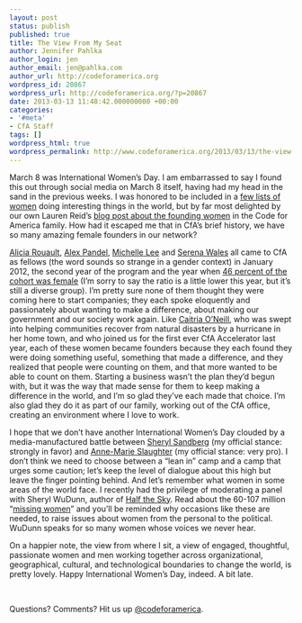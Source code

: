 ```yaml
---
layout: post
status: publish
published: true
title: The View From My Seat
author: Jennifer Pahlka
author_login: jen
author_email: jen@pahlka.com
author_url: http://codeforamerica.org
wordpress_id: 20867
wordpress_url: http://codeforamerica.org/?p=20867
date: 2013-03-13 11:48:42.000000000 +00:00
categories:
- '#meta'
- CfA Staff
tags: []
wordpress_html: true
wordpress_permalink: http://www.codeforamerica.org/2013/03/13/the-view-from-my-seat/
---
```


<p>March 8 was International Women’s Day. I am embarrassed to say I found this out through social media on March 8 itself, having had my head in the sand in the previous weeks. I was honored to be included in a <a href="http://www.motherjones.com/media/2013/03/10-mojo-profiles-fierce-women-international-womens-day" target="_blank">few lists of women</a> doing interesting things in the world, but by far most delighted by our own Lauren Reid’s <a href="http://codeforamerica.org/2013/03/08/founding-women/" target="_blank">blog post about the founding women</a> in the Code for America family. How had it escaped me that in CfA’s brief history, we have so many amazing female founders in our network?</p>
<p><a href="http://aliciarouault.com/" target="_blank">Alicia Rouault</a>, <a href="http://civicindustries.com/#team" target="_blank">Alex Pandel</a>, <a href="http://www.niemanlab.org/2013/01/textizen-wants-to-make-civic-engagement-as-easy-as-texting-with-a-really-wonky-friend/" target="_blank">Michelle Lee</a> and <a href="http://www.linkedin.com/in/serenawales" target="_blank">Serena Wales</a> all came to CfA as fellows (the word sounds so strange in a gender context) in January 2012, the second year of the program and the year when <a href="http://www.women2.com/why-women-should-code-for-america/" target="_blank">46 percent of the cohort was female</a> (I’m sorry to say the ratio is a little lower this year, but it’s still a diverse group). I’m pretty sure none of them thought they were coming here to start companies; they each spoke eloquently and passionately about wanting to make a difference, about making our government and our society work again. Like <a href="http://www.linkedin.com/pub/caitria-o-neill/38/953/168" target="_blank">Caitria O’Neill</a>, who was swept into helping communities recover from natural disasters by a hurricane in her home town, and who joined us for the first ever CfA Accelerator last year, each of these women became founders because they each found they were doing something useful, something that made a difference, and they realized that people were counting on them, and that more wanted to be able to count on them. Starting a business wasn’t the plan they’d begun with, but it was the way that made sense for them to keep making a difference in the world, and I’m so glad they’ve each made that choice. I’m also glad they do it as part of our family, working out of the CfA office, creating an environment where I love to work.</p>
<p>I hope that we don’t have another International Women’s Day clouded by a media-manufactured battle between <a href="http://www.nytimes.com/2013/02/22/us/sheryl-sandberg-lean-in-author-hopes-to-spur-movement.html" target="_blank">Sheryl Sandberg</a> (my official stance: strongly in favor) and <a href="http://www.theatlantic.com/magazine/archive/2012/07/why-women-still-cant-have-it-all/309020/" target="_blank">Anne-Marie Slaughter</a> (my official stance: very pro). I don’t think we need to choose between a “lean in” camp and a camp that urges some caution; let’s keep the level of dialogue about this high but leave the finger pointing behind. And let’s remember what women in some areas of the world face. I recently had the privilege of moderating a panel with Sheryl WuDunn, author of <a href="http://www.amazon.com/Half-Sky-Oppression-Opportunity-Worldwide/dp/0307387097/ref=sr_1_1?ie=UTF8&amp;qid=1363110132&amp;sr=8-1&amp;keywords=half+the+sky" target="_blank">Half the Sky</a>. Read about the 60-107 million “<a href="http://www.slate.com/articles/arts/books/2009/09/where_have_all_the_women_gone.html" target="_blank">missing women</a>” and you’ll be reminded why occasions like these are needed, to raise issues about women from the personal to the political. WuDunn speaks for so many women whose voices we never hear.</p>
<p>On a happier note, the view from where I sit, a view of engaged, thoughtful, passionate women and men working together across organizational, geographical, cultural, and technological boundaries to change the world, is pretty lovely. Happy International Women’s Day, indeed. A bit late.</p>
<p> </p>
<p>Questions? Comments? Hit us up <a href="http://twitter.com/codeforamerica" target="_blank">@codeforamerica</a>.</p>
